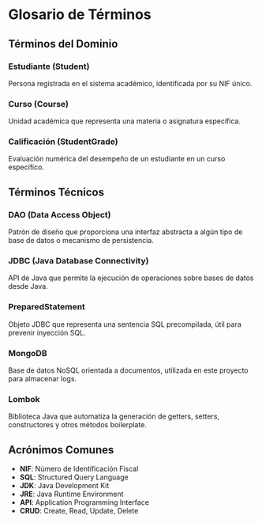 # Glosario de Términos

## Términos del Dominio

### Estudiante (Student)
Persona registrada en el sistema académico, identificada por su NIF único.

### Curso (Course)
Unidad académica que representa una materia o asignatura específica.

### Calificación (StudentGrade)
Evaluación numérica del desempeño de un estudiante en un curso específico.

## Términos Técnicos

### DAO (Data Access Object)
Patrón de diseño que proporciona una interfaz abstracta a algún tipo de base de datos o mecanismo de persistencia.

### JDBC (Java Database Connectivity)
API de Java que permite la ejecución de operaciones sobre bases de datos desde Java.

### PreparedStatement
Objeto JDBC que representa una sentencia SQL precompilada, útil para prevenir inyección SQL.

### MongoDB
Base de datos NoSQL orientada a documentos, utilizada en este proyecto para almacenar logs.

### Lombok
Biblioteca Java que automatiza la generación de getters, setters, constructores y otros métodos boilerplate.

## Acrónimos Comunes

- **NIF**: Número de Identificación Fiscal
- **SQL**: Structured Query Language
- **JDK**: Java Development Kit
- **JRE**: Java Runtime Environment
- **API**: Application Programming Interface
- **CRUD**: Create, Read, Update, Delete
